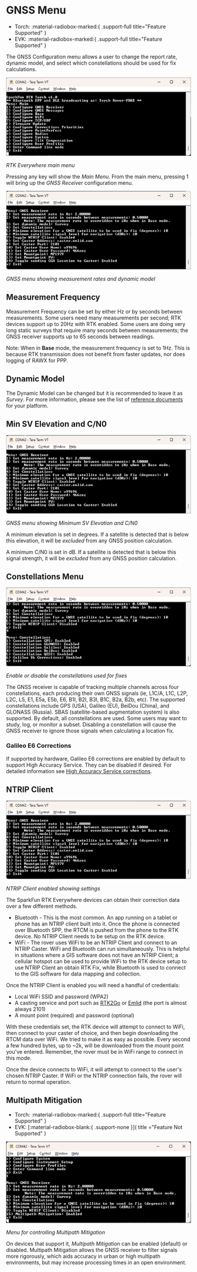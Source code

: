 # GNSS Menu

<!--
Compatibility Icons
====================================================================================

The SparkFun RTK product line is immensely configurable. The RTK device will, by default, put the GNSS receiver into the most common configuration for rover/base RTK for use with *SW Maps* and other GIS applications. 
:material-radiobox-marked:{ .support-full title="Feature Supported" }
:material-radiobox-indeterminate-variant:{ .support-partial title="Feature Partially Supported" }
:material-radiobox-blank:{ .support-none title="Feature Not Supported" }
-->

<div class="grid cards fill" markdown>

- Torch: :material-radiobox-marked:{ .support-full title="Feature Supported" }
- EVK: :material-radiobox-marked:{ .support-full title="Feature Supported" }

</div>

The GNSS Configuration menu allows a user to change the report rate, dynamic model, and select which constellations should be used for fix calculations.

![RTK Everywhere Main Menu](<img/Terminal/SparkFun RTK Everywhere - Main Menu.png>)

*RTK Everywhere main menu*

Pressing any key will show the *Main Menu*. From the main menu, pressing 1 will bring up the *GNSS Receiver* configuration menu. 

![GNSS menu showing measurement rates and dynamic model](<img/Terminal/SparkFun RTK Everywhere - GNSS Receiver.png>)

*GNSS menu showing measurement rates and dynamic model*

## Measurement Frequency

Measurement Frequency can be set by either Hz or by seconds between measurements. Some users need many measurements per second; RTK devices support up to 20Hz with RTK enabled. Some users are doing very long static surveys that require many seconds between measurements; the GNSS receiver supports up to 65 seconds between readings.

Note: When in **Base** mode, the measurement frequency is set to 1Hz. This is because RTK transmission does not benefit from faster updates, nor does logging of RAWX for PPP.

## Dynamic Model

The Dynamic Model can be changed but it is recommended to leave it as *Survey*. For more information, please see the list of [reference documents](reference_documents.md) for your platform.

## Min SV Elevation and C/N0

![Elevation and C/N0](<img/Terminal/SparkFun RTK Everywhere - GNSS Receiver.png>)

*GNSS menu showing Minimum SV Elevation and C/N0*

A minimum elevation is set in degrees. If a satellite is detected that is below this elevation, it will be *excluded* from any GNSS position calculation.

A minimum C/N0 is set in dB. If a satellite is detected that is below this signal strength, it will be *excluded* from any GNSS position calculation.

## Constellations Menu

![Enable or disable the constellations used for fixes](<img/Terminal/SparkFun RTK Everywhere - GNSS Menu Constellations.png>)

*Enable or disable the constellations used for fixes*

The GNSS receiver is capable of tracking multiple channels across four constellations, each producing their own GNSS signals (ie, L1C/A, L1C, L2P, L2C, L5, E1, E5a, E5b, E6, B1I, B2I, B3I, B1C, B2a, B2b, etc). The supported constellations include GPS (USA), Galileo (EU), BeiDou (China), and GLONASS (Russia). SBAS (satellite-based augmentation system) is also supported. By default, all constellations are used. Some users may want to study, log, or monitor a subset. Disabling a constellation will cause the GNSS receiver to ignore those signals when calculating a location fix.

### Galileo E6 Corrections

If supported by hardware, Galileo E6 corrections are enabled by default to support High Accuracy Service. They can be disabled if desired. For detailed information see [High Accuracy Service corrections](correction_sources.md#galileo-has).

## NTRIP Client

![NTRIP Client enabled showing settings](<img/Terminal/SparkFun RTK Everywhere - GNSS Receiver.png>)

*NTRIP Client enabled showing settings*

The SparkFun RTK Everywhere devices can obtain their correction data over a few different methods. 

* Bluetooth - This is the most common. An app running on a tablet or phone has an NTRIP client built into it. Once the phone is connected over Bluetooth SPP, the RTCM is pushed from the phone to the RTK device. No NTRIP Client needs to be setup on the RTK device.
* WiFi - The rover uses WiFi to be an NTRIP Client and connect to an NTRIP Caster. WiFi and Bluetooth can run simultaneously. This is helpful in situations where a GIS software does not have an NTRIP Client; a cellular hotspot can be used to provide WiFi to the RTK device setup to use NTRIP Client an obtain RTK Fix, while Bluetooth is used to connect to the GIS software for data mapping and collection.

Once the NTRIP Client is enabled you will need a handful of credentials:

* Local WiFi SSID and password (WPA2)
* A casting service and port such as [RTK2Go](http://rtk2go.com/) or [Emlid](https://emlid.com/ntrip-caster/) (the port is almost always 2101)
* A mount point (required) and password (optional)

With these credentials set, the RTK device will attempt to connect to WiFi, then connect to your caster of choice, and then begin downloading the RTCM data over WiFi. We tried to make it as easy as possible. Every second a few hundred bytes, up to ~2k, will be downloaded from the mount point you've entered. Remember, the rover must be in WiFi range to connect in this mode.

Once the device connects to WiFi, it will attempt to connect to the user's chosen NTRIP Caster. If WiFi or the NTRIP connection fails, the rover will return to normal operation.

## Multipath Mitigation

<!--
Compatibility Icons
====================================================================================

:material-radiobox-marked:{ .support-full title="Feature Supported" }
:material-radiobox-indeterminate-variant:{ .support-partial title="Feature Partially Supported" }
:material-radiobox-blank:{ .support-none title="Feature Not Supported" }
-->

<div class="grid cards fill" markdown>

- Torch: :material-radiobox-marked:{ .support-full title="Feature Supported" }
- EVK: [:material-radiobox-blank:{ .support-none }]( title ="Feature Not Supported" )

</div>

![Menu for controlling Multipath Mitigation](<img/Terminal/SparkFun RTK Everywhere - GNSS Multipath Mitigation.png>)

*Menu for controlling Multipath Mitigation*

On devices that support it, *Multipath Mitigation* can be enabled (default) or disabled. Multipath Mitigation allows the GNSS receiver to filter signals more rigorously, which aids accuracy in urban or high multipath environments, but may increase processing times in an open environment.

